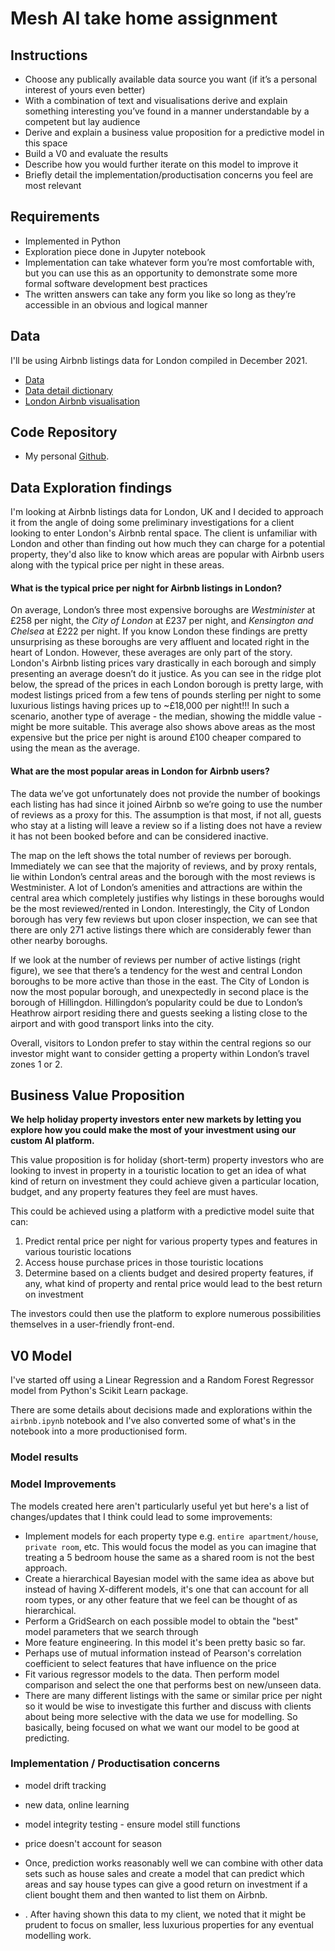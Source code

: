 # Mesh AI take home assignment
## Instructions
- Choose any publically available data source you want (if it’s a personal interest of yours even better)
- With a combination of text and visualisations derive and explain something interesting you’ve found in a manner understandable by a competent but lay audience
- Derive and explain a business value proposition for a predictive model in this space
- Build a V0 and evaluate the results
- Describe how you would further iterate on this model to improve it
- Briefly detail the implementation/productisation concerns you feel are most relevant

## Requirements
- Implemented in Python
- Exploration piece done in Jupyter notebook
- Implementation can take whatever form you’re most comfortable with, but you can use this as an opportunity to demonstrate some more formal software development best practices
- The written answers can take any form you like so long as they’re accessible in an obvious and logical manner

## Data
I'll be using Airbnb listings data for London compiled in December 2021.
- [Data](http://insideairbnb.com/get-the-data/)
- [Data detail dictionary](https://docs.google.com/spreadsheets/d/1iWCNJcSutYqpULSQHlNyGInUvHg2BoUGoNRIGa6Szc4/edit?usp=sharing)
- [London Airbnb visualisation](http://insideairbnb.com/london/)

## Code Repository
- My personal [Github](https://github.com/0zero/LondonAirbnb).

## Data Exploration findings
I'm looking at Airbnb listings data for London, UK and I decided to approach it from the angle of doing some preliminary investigations for a client looking to enter London's Airbnb rental space. The client is unfamiliar with London and other than finding out how much they can charge for a potential property, they'd also like to know which areas are popular with Airbnb users along with the typical price per night in these areas. 

#### What is the typical price per night for Airbnb listings in London?

On average, London’s three most expensive boroughs are _Westminister_ at £258 per night, the _City of London_ at £237 per night, and _Kensington and Chelsea_ at £222 per night. If you know London these findings are pretty unsurprising as these boroughs are very affluent and located right in the heart of London. However, these averages are only part of the story. London's Airbnb listing prices vary drastically in each borough and simply presenting an average doesn’t do it justice. As you can see in the ridge plot below, the spread of the prices in each London borough is pretty large, with modest listings priced from a few tens of pounds sterling per night to some luxurious listings having prices up to ~£18,000 per night!!! In such a scenario, another type of average - the median, showing the middle value - might be more suitable. This average also shows above areas as the most expensive but the price per night is around £100 cheaper compared to using the mean as the average. 


#### What are the most popular areas in London for Airbnb users?

The data we’ve got unfortunately does not provide the number of bookings each listing has had since it joined Airbnb so we’re going to use the number of reviews as a proxy for this. The assumption is that most, if not all, guests who stay at a listing will leave a review so if a listing does not have a review it has not been booked before and can be considered inactive.

The map on the left shows the total number of reviews per borough. Immediately we can see that the majority of reviews, and by proxy rentals, lie within London’s central areas and the borough with the most reviews is Westminister. A lot of London’s amenities and attractions are within the central area which completely justifies why listings in these boroughs would be the most reviewed/rented in London. Interestingly, the City of London borough has very few reviews but upon closer inspection, we can see that there are only 271 active listings there which are considerably fewer than other nearby boroughs.

If we look at the number of reviews per number of active listings (right figure), we see that there’s a tendency for the west and central London boroughs to be more active than those in the east. The City of London is now the most popular borough, and unexpectedly in second place is the borough of Hillingdon. Hillingdon’s popularity could be due to London’s Heathrow airport residing there and guests seeking a listing close to the airport and with good transport links into the city.

Overall, visitors to London prefer to stay within the central regions so our investor might want to consider getting a property within London’s travel zones 1 or 2.

## Business Value Proposition

**We help holiday property investors enter new markets by letting you explore how you could make the most of your investment using our custom AI platform.**

This value proposition is for holiday (short-term) property investors who are looking to invest in property in a touristic location to get an idea of what kind of return on investment they could achieve given a particular location, budget, and any property features they feel are must haves. 

This could be achieved using a platform with a predictive model suite that can:
1. Predict rental price per night for various property types and features in various touristic locations
2. Access house purchase prices in those touristic locations
3. Determine based on a clients budget and desired property features, if any, what kind of property and rental price would lead to the best return on investment

The investors could then use the platform to explore numerous possibilities themselves in a user-friendly front-end. 

## V0 Model
I've started off using a Linear Regression and a Random Forest Regressor model from Python's Scikit Learn package.

There are some details about decisions made and explorations within the `airbnb.ipynb` notebook and I've also converted some of what's in the notebook into a more productionised form.  

### Model results

### Model Improvements
The models created here aren't particularly useful yet but here's a list of changes/updates that I think could lead to some improvements:
- Implement models for each property type e.g. `entire apartment/house`, `private room`, etc. This would focus the model as you can imagine that treating a 5 bedroom house the same as a shared room is not the best approach.
- Create a hierarchical Bayesian model with the same idea as above but instead of having X-different models, it's one that can account for all room types, or any other feature that we feel can be thought of as hierarchical. 
- Perform a GridSearch on each possible model to obtain the "best" model parameters that we search through
- More feature engineering. In this model it's been pretty basic so far. 
- Perhaps use of mutual information instead of Pearson's correlation coefficient to select features that have influence on the price
- Fit various regressor models to the data. Then perform model comparison and select the one that performs best on new/unseen data.
- There are many different listings with the same or similar price per night so it would be wise to investigate this further and discuss with clients about being more selective with the data we use for modelling. So basically, being focused on what we want our model to be good at predicting.

### Implementation / Productisation concerns
- model drift tracking
- new data, online learning
- model integrity testing - ensure model still functions


- price doesn't account for season
- Once, prediction works reasonably well we can combine with other data sets such as house sales and create a model that can predict which areas and say house types can give a good return on investment if a client bought them and then wanted to list them on Airbnb.  
- . After having shown this data to my client, we noted that it might be prudent to focus on smaller, less luxurious properties for any eventual modelling work.